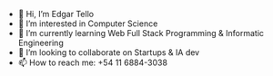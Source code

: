 - 👋 Hi, I’m Edgar Tello
- 👀 I’m interested in Computer Science
- 🌱 I’m currently learning Web Full Stack Programming & Informatic Engineering
- 💞️ I’m looking to collaborate on Startups & IA dev
- 📫 How to reach me: +54 11 6884-3038

<!---
edgartellom/edgartellom is a ✨ special ✨ repository because its `README.md` (this file) appears on your GitHub profile.
You can click the Preview link to take a look at your changes.
--->
